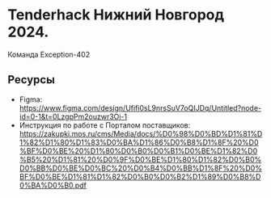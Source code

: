 # Tenderhack Нижний Новгород 2024.
Команда Exception-402

## Ресурсы
- Figma: https://www.figma.com/design/Ufifi0sL9nrsSuV7oQIJDq/Untitled?node-id=0-1&t=0LzgpPm2ouzwr3Oi-1
- Инструкция по работе с Порталом поставщиков: https://zakupki.mos.ru/cms/Media/docs/%D0%98%D0%BD%D1%81%D1%82%D1%80%D1%83%D0%BA%D1%86%D0%B8%D1%8F%20%D0%BF%D0%BE%20%D1%80%D0%B0%D0%B1%D0%BE%D1%82%D0%B5%20%D1%81%20%D0%9F%D0%BE%D1%80%D1%82%D0%B0%D0%BB%D0%BE%D0%BC%20%D0%B4%D0%BB%D1%8F%20%D0%BF%D0%BE%D1%81%D1%82%D0%B0%D0%B2%D1%89%D0%B8%D0%BA%D0%B0.pdf
